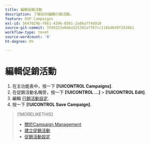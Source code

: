 ```yaml
---
title: 編輯促銷活動
description: 了解如何編輯行銷活動。
feature: DSP Campaigns
exl-id: 5647029b-f861-4396-8501-2a06a7f4d910
source-git-commit: 3fd9323e6b6a525392aff67cc116bd649f2936b1
workflow-type: tm+mt
source-wordcount: '0'
ht-degree: 0%

---
```


# 編輯促銷活動

1. 在主功能表中，按一下 **[!UICONTROL Campaigns]**.
1. 在促銷活動名稱旁，按一下  **[!UICONTROL ...]** > **[!UICONTROL Edit]**.
1. 編輯 [行銷活動設定](campaign-settings.md).
1. 按一下 **[!UICONTROL Save Campaign]**.

>[!MORELIKETHIS]
>
>* [關於Campaign Management](campaign-about.md)
>* [建立促銷活動](campaign-create.md)
>* [促銷活動設定](campaign-settings.md)

